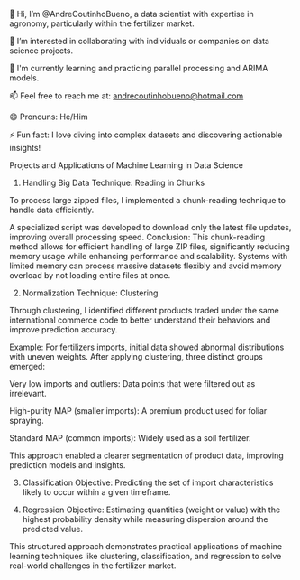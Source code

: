 👋 Hi, I’m @AndreCoutinhoBueno, a data scientist with expertise in agronomy, particularly within the fertilizer market. 

👀 I’m interested in collaborating with individuals or companies on data science projects. 

🌱 I'm currently learning and practicing parallel processing and ARIMA models.

📫 Feel free to reach me at: andrecoutinhobueno@hotmail.com 

😄 Pronouns: He/Him 

⚡ Fun fact: I love diving into complex datasets and discovering actionable insights! 


Projects and Applications of Machine Learning in Data Science 
1. Handling Big Data 
Technique: Reading in Chunks 

To process large zipped files, I implemented a chunk-reading technique to handle data efficiently. 

A specialized script was developed to download only the latest file updates, improving overall processing speed. 
Conclusion:
This chunk-reading method allows for efficient handling of large ZIP files, significantly reducing memory usage while enhancing performance and scalability. Systems with limited memory can process massive datasets flexibly and avoid memory overload by not loading entire files at once. 

2. Normalization 
Technique: Clustering 

Through clustering, I identified different products traded under the same international commerce code to better understand their behaviors and improve prediction accuracy. 

Example: 
For fertilizers imports, initial data showed abnormal distributions with uneven weights. After applying clustering, three distinct groups emerged: 
 
Very low imports and outliers: Data points that were filtered out as irrelevant. 

High-purity MAP (smaller imports): A premium product used for foliar spraying.  

Standard MAP (common imports): Widely used as a soil fertilizer. 

This approach enabled a clearer segmentation of product data, improving prediction models and insights. 
 
3. Classification 
Objective: Predicting the set of import characteristics likely to occur within a given timeframe. 
 
4. Regression 
Objective: Estimating quantities (weight or value) with the highest probability density while measuring dispersion around the predicted value. 
 
This structured approach demonstrates practical applications of machine learning techniques like clustering, classification, and regression to solve real-world challenges in the fertilizer market. 
 
